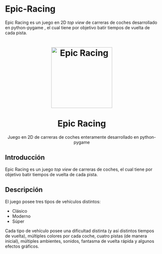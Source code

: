 # Epic-Racing
Epic Racing es un juego en 2D _top view_ de carreras de coches desarrollado en python-pygame , el cual tiene por objetivo batir tiempos de vuelta de cada pista.

<h1 align="center">
  <img alt="Epic Racing" src="https://github.com/GML1591/EpicRacing/blob/master/manual3.png" width="200px" height="200px" />
  <br /><br />
  Epic Racing</h1>
  
  
  <p align="center">Juego en 2D de carreras de coches enteramente desarrollado en python-pygame</p>

## Introducción

Epic Racing es un juego _top view_ de carreras de coches, el cual tiene por objetivo batir tiempos de vuelta de cada pista.

## Descripción

El juego posee tres tipos de vehículos distintos:

- Clásico
- Moderno
- Súper

Cada tipo de vehículo posee una dificultad distinta (y así distintos tiempos de vuelta), múltiples colores por cada coche, cuatro pistas (de manera inicial), múltiples ambientes, sonidos, fantasma de vuelta rápida y algunos efectos gráficos.


